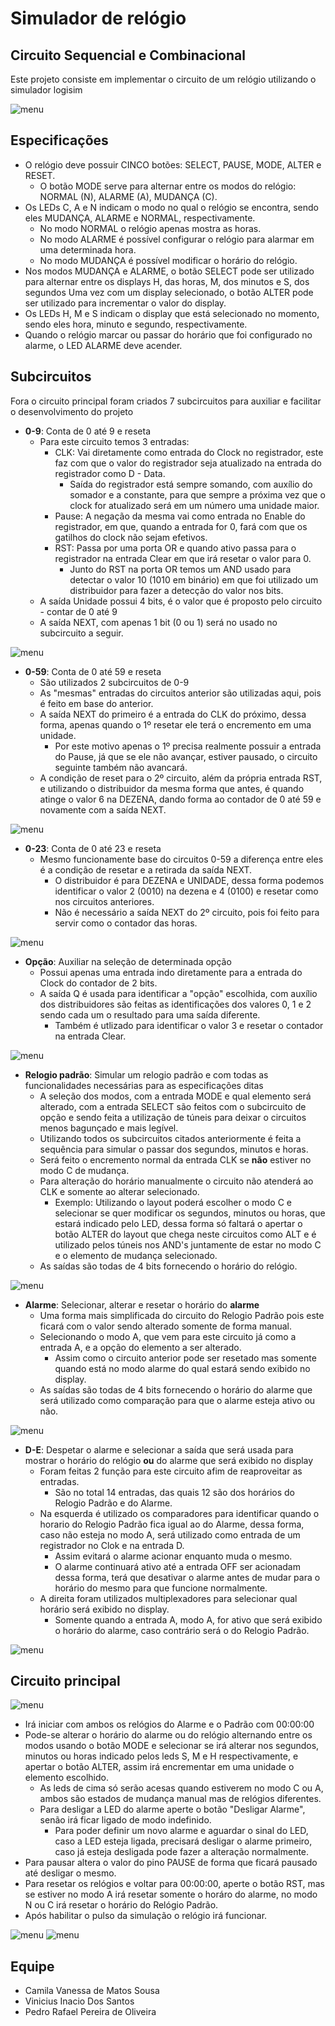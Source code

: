 # Simulador de relógio
## Circuito Sequencial e Combinacional
Este projeto consiste em implementar o circuito de um relógio utilizando o simulador
logisim

![menu](Layout.JPG)

## Especificações
- O relógio deve possuir CINCO botões: SELECT, PAUSE, MODE, ALTER e RESET.
    - O botão MODE serve para alternar entre os modos do relógio: NORMAL (N),
ALARME (A), MUDANÇA (C).
- Os LEDs C, A e N indicam o modo no qual o relógio se encontra, sendo eles MUDANÇA, ALARME e NORMAL, respectivamente.
   - No modo NORMAL o relógio apenas mostra as horas.
   - No modo ALARME é possível configurar o relógio para alarmar em uma determinada hora.
   - No modo MUDANÇA é possível modificar o horário do relógio.
- Nos modos MUDANÇA e ALARME, o botão SELECT pode ser utilizado para alternar entre os displays H, das horas, M, dos minutos e S, dos segundos Uma vez com um display selecionado, o botão ALTER pode ser utilizado para incrementar o valor do display.
- Os LEDs H, M e S indicam o display que está selecionado no momento, sendo eles hora, minuto e segundo, respectivamente.
- Quando o relógio marcar ou passar do horário que foi configurado no alarme, o LED ALARME deve acender.


## Subcircuitos
Fora o circuito principal foram criados 7 subcircuitos para auxiliar e facilitar o desenvolvimento do projeto

- **0-9**: Conta de 0 até 9 e reseta
    - Para este circuito temos 3 entradas:
        - CLK: Vai diretamente como entrada do Clock no registrador, este faz com que o valor do registrador seja atualizado na entrada do registrador como D - Data.
            - Saída do registrador está sempre somando, com auxílio do somador e a constante, para que sempre a próxima vez que o clock for atualizado será em um número uma unidade maior.
        - Pause: A negação da mesma vai como entrada no Enable do registrador, em que, quando a entrada for 0, fará com que os gatilhos do clock não sejam efetivos.
        - RST: Passa por uma porta OR e quando ativo passa para o registrador na entrada Clear em que irá resetar o valor para 0.
            - Junto do RST na porta OR temos um AND usado para detectar o valor 10 (1010 em binário) em que foi utilizado um distribuidor para fazer a detecção do valor nos bits.
    - A saída Unidade possui 4 bits, é o valor que é proposto pelo circuito - contar de 0 até 9 
    - A saída NEXT, com apenas 1 bit (0 ou 1) será no usado no subcircuito a seguir.

![menu](Cont0-9.JPG)

- **0-59**: Conta de 0 até 59 e reseta
    - São utilizados 2 subcircuitos de 0-9
    - As "mesmas" entradas do circuitos anterior são utilizadas aqui, pois é feito em base do anterior.
    - A saída NEXT do primeiro é a entrada do CLK do próximo, dessa forma, apenas quando o 1º resetar ele terá o encremento em uma unidade.
        - Por este motivo apenas o 1º precisa realmente possuir a entrada do Pause, já que se ele não avançar, estiver pausado, o circuito seguinte também não avancará.
    - A condição de reset para o 2º circuito, além da própria entrada RST, e utilizando o distribuidor da mesma forma que antes, é quando atinge o valor 6 na DEZENA, dando forma ao contador de 0 até 59 e novamente com a saída NEXT.

![menu](Cont0-59.JPG)

- **0-23**: Conta de 0 até 23 e reseta
    - Mesmo funcionamente base do circuitos 0-59 a diferença entre eles é a condição de resetar e a retirada da saída NEXT.
        - O distribuidor é para DEZENA e UNIDADE, dessa forma podemos identificar o valor 2 (0010) na dezena e 4 (0100) e resetar como nos circuitos anteriores.
        - Não é necessário a saída NEXT do 2º circuito, pois foi feito para servir como o contador das horas.

![menu](Cont0-23.JPG)
 
- **Opção**: Auxiliar na seleção de determinada opção
    - Possui apenas uma entrada indo diretamente para a entrada do Clock do contador de 2 bits.
    - A saída Q é usada para identificar a "opção" escolhida, com auxílio dos distribuidores são feitas as identificações dos valores 0, 1 e 2 sendo cada um o resultado para uma saída diferente.
        -  Também é utlizado para identificar o valor 3 e resetar o contador na entrada Clear.

![menu](Opção.JPG)

- **Relogio padrão**: Simular um relogio padrão e com todas as funcionalidades necessárias para as especificações ditas
    - A seleção dos modos, com a entrada MODE e qual elemento será alterado, com a entrada SELECT são feitos com o subcircuito de opção e sendo feita a utilização de túneis para deixar o circuitos menos bagunçado e mais legível.
    - Utilizando todos os subcircuitos citados anteriormente é feita a sequência para simular o passar dos segundos, minutos e horas.
    - Será feito o encremento normal da entrada CLK se **não** estiver no modo C de mudança.
    - Para alteração do horário manualmente o circuito não atenderá ao CLK e somente ao alterar selecionado.
        -  Exemplo: Utilizando o layout poderá escolher o modo C e selecionar se quer modificar os segundos, minutos ou horas, que estará indicado pelo LED, dessa forma só faltará o apertar o botão ALTER do layout que chega neste circuitos como ALT e é utilizado pelos túneis nos AND's juntamente de estar no modo C e o elemento de mudança selecionado.
    - As saídas são todas de 4 bits fornecendo o horário do relógio.
        
        
![menu](Relogio-padrao.JPG)

- **Alarme**: Selecionar, alterar e resetar o horário do **alarme**
    - Uma forma mais simplificada do circuito do Relogio Padrão pois este ficará com o valor sendo alterado somente de forma manual.
    - Selecionando o modo A, que vem para este circuito já como a entrada A, e a opção do elemento a ser alterado.
        - Assim como o circuito anterior pode ser resetado mas somente quando está no modo alarme do qual estará sendo exibido no display.
    - As saídas são todas de 4 bits fornecendo o horário do alarme que será utilizado como comparação para que o alarme esteja ativo ou não.

![menu](Alarme.JPG)

- **D-E**: Despetar o alarme e selecionar a saída que será usada para mostrar o horário do relógio **ou** do alarme que será exibido no display
    - Foram feitas 2 função para este circuito afim de reaproveitar as entradas.
        - São no total 14 entradas, das quais 12 são dos horários do Relogio Padrão e do Alarme.
    -   Na esquerda é utilizado os comparadores para identificar quando o horario do Relogio Padrão fica igual ao do Alarme, dessa forma, caso não esteja no modo A, será utilizado como entrada de um registrador no Clok e na entrada D.
        - Assim evitará o alarme acionar enquanto muda o mesmo.
        - O alarme continuará ativo até a entrada OFF ser acionadam dessa forma, terá que desativar o alarme antes de mudar para o horário do mesmo para que funcione normalmente.
    - A direita foram utilizados multiplexadores para selecionar qual horário será exibido no display.
        - Somente quando a entrada A, modo A, for ativo que será exibido o horário do alarme, caso contrário será o do Relogio Padrão.

![menu](D-E.JPG)

## Circuito principal

![menu](https://github.com/MilaMatos/Simulador_Relogio/blob/main/gif%20layout.gif)
- Irá iniciar com ambos os relógios do Alarme e o Padrão com 00:00:00
- Pode-se alterar o horário do alarme ou do relógio alternando entre os modos usando o botão MODE e selecionar se irá alterar nos segundos, minutos ou horas indicado pelos leds S, M e H respectivamente, e apertar o botão ALTER, assim irá encrementar em uma unidade o elemento escolhido.
    - As leds de cima só serão acesas quando estiverem no modo C ou A, ambos são estados de mudança manual mas de relógios diferentes.
    - Para desligar a LED do alarme aperte o botão "Desligar Alarme", senão irá ficar ligado de modo indefinido.
        - Para poder definir um novo alarme e aguardar o sinal do LED, caso a LED esteja ligada, precisará desligar o alarme primeiro, caso já esteja desligada pode fazer a alteração normalmente.
- Para pausar altera o valor do pino PAUSE de forma que ficará pausado até desligar o mesmo.
- Para resetar os relógios e voltar para 00:00:00, aperte o botão RST, mas se estiver no modo A irá resetar somente o horáro do alarme, no modo N ou C irá resetar o horário do Relógio Padrão. 
- Após habilitar o pulso da simulação o relógio irá funcionar.

![menu](main.JPG)
![menu](main2.JPG)



## Equipe
- Camila Vanessa de Matos Sousa
- Vinicius Inacio Dos Santos 
- Pedro Rafael Pereira de Oliveira